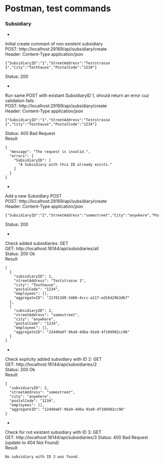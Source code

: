 # Postman, test commands

### Subsidiary

-

Initial create commant of non existent subsidiary  
POST: http://localhost:29169/api/subsidiary/create  
Header: Content-Type application/json  
```
{"SubsidiaryID":"1","StreetAddress":"Teststrasse 1","City":"Testhause","PostalCode":"1234"}
```
Status: 200

-

Run same POST with existant SubsidiaryID 1, should return an error cuz validation fails  
POST: http://localhost:29169/api/subsidiary/create  
Header: Content-Type application/json  
```
{"SubsidiaryID":"1","StreetAddress":"Teststrasse 1","City":"Testhause","PostalCode":"1234"}
```
Status: 400 Bad Request  
Result  
```
{
  "message": "The request is invalid.",
  "errors": {
    "SubsidiaryID": [
      "A Subsidiary with this ID already exists."
    ]
  }
}
```

-

Add a new Subsidiary POST  
POST: http://localhost:29169/api/subsidiary/create  
Header: Content-Type application/json  
```
{"SubsidiaryID":"2","StreetAddress":"somestreet","City":"anywhere","PostalCode":"1234"}
```
Status: 200  

-

Check added subsidiaries: GET  
GET: http://localhost:16144/api/subsidiaries/all  
Status: 200 Ok  
Result  
```
[
  {
    "subsidiaryID": 1,
    "streetAddress": "Teststrasse 1",
    "city": "Testhause",
    "postalCode": "1234",
    "employees": [],
    "aggregateID": "217013d9-3460-4ccc-a117-ed16d29b3db7"
  },
  {
    "subsidiaryID": 2,
    "streetAddress": "somestreet",
    "city": "anywhere",
    "postalCode": "1234",
    "employees": [],
    "aggregateID": "22440a6f-96a9-4d6a-91e0-4f10d982cc96"
  }
]
```

-

Check explicity added subsidiary with ID 2: GET  
GET: http://localhost:16144/api/subsidiaries/2  
Status: 200 Ok  
Result  
```
{
  "subsidiaryID": 2,
  "streetAddress": "somestreet",
  "city": "anywhere",
  "postalCode": "1234",
  "employees": [],
  "aggregateID": "22440a6f-96a9-4d6a-91e0-4f10d982cc96"
}
```

-

Check for not existant subsidiary with ID 3: GET  
GET: http://localhost:16144/api/subsidiaries/3
Status: 400 Bad Request (update to 404 Not Found)  
Result  
```
No subsidiary with ID 3 was found.
```
